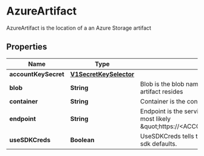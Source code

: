 

# AzureArtifact

AzureArtifact is the location of a an Azure Storage artifact
## Properties

Name | Type | Description | Notes
------------ | ------------- | ------------- | -------------
**accountKeySecret** | [**V1SecretKeySelector**](V1SecretKeySelector.md) |  |  [optional]
**blob** | **String** | Blob is the blob name (i.e., path) in the container where the artifact resides | 
**container** | **String** | Container is the container where resources will be stored | 
**endpoint** | **String** | Endpoint is the service url associated with an account. It is most likely \&quot;https://&lt;ACCOUNT_NAME&gt;.blob.core.windows.net\&quot; | 
**useSDKCreds** | **Boolean** | UseSDKCreds tells the driver to figure out credentials based on sdk defaults. |  [optional]



